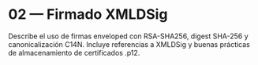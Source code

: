 # 02 — Firmado XMLDSig

Describe el uso de firmas enveloped con RSA-SHA256, digest SHA-256 y canonicalización C14N. Incluye referencias a XMLDSig y buenas prácticas de almacenamiento de certificados .p12.
